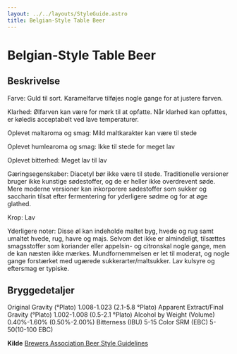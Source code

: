 ```yaml
---
layout: ../../layouts/StyleGuide.astro
title: Belgian-Style Table Beer
---
```

# Belgian-Style Table Beer

## Beskrivelse
Farve: Guld til sort. Karamelfarve tilføjes nogle gange for at justere farven.

Klarhed: Ølfarven kan være for mørk til at opfatte. Når klarhed kan opfattes, er køledis acceptabelt ved lave temperaturer.

Oplevet maltaroma og smag: Mild maltkarakter kan være til stede

Oplevet humlearoma og smag: Ikke til stede for meget lav

Oplevet bitterhed: Meget lav til lav

Gæringsegenskaber: Diacetyl bør ikke være til stede. Traditionelle versioner bruger ikke kunstige sødestoffer, og de er heller ikke overdrevent søde. Mere moderne versioner kan inkorporere sødestoffer som sukker og saccharin tilsat efter fermentering for yderligere sødme og for at øge glathed.

Krop: Lav

Yderligere noter: Disse øl kan indeholde maltet byg, hvede og rug samt umaltet hvede, rug, havre og majs. Selvom det ikke er almindeligt, tilsættes smagsstoffer som koriander eller appelsin- og citronskal nogle gange, men de kan næsten ikke mærkes. Mundfornemmelsen er let til moderat, og nogle gange forstærket med ugærede sukkerarter/maltsukker. Lav kulsyre og eftersmag er typiske.




## Bryggedetaljer
Original Gravity (°Plato) 1.008-1.023 (2.1-5.8 °Plato)
Apparent Extract/Final Gravity (°Plato) 1.002-1.008 (0.5-2.1 °Plato)
Alcohol by Weight (Volume) 0.40%-1.60% (0.50%-2.00%)
Bitterness (IBU) 5-15
Color SRM (EBC) 5-50(10-100 EBC)					



**Kilde**
[Brewers Association Beer Style Guidelines](https://www.brewersassociation.org/)
